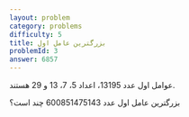 ```yaml
---
layout: problem
category: problems
difficulty: 5
title: بزرگترین عامل اول
problemId: 3
answer: 6857
---
```

عوامل اول عدد 13195، اعداد 5، 7، 13 و 29 هستند.

بزرگترین عامل اول عدد 600851475143 چند است؟
